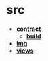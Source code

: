 <!-- generated by markdown-notes-tree -->

# src

<!-- optional markdown-notes-tree directory description starts here -->

<!-- optional markdown-notes-tree directory description ends here -->

- [**contract**](contract)
    - [**build**](contract/build)
- [**img**](img)
- [**views**](views)
